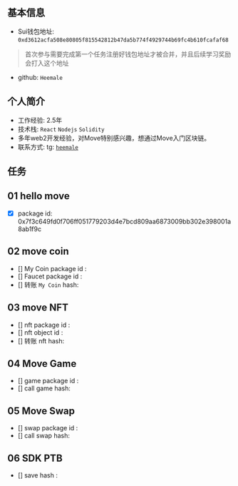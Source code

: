 ## 基本信息
- Sui钱包地址: `0xd3612acfa508e80805f815542812b47da5b774f4929744b69fc4b610fcafaf68`
> 首次参与需要完成第一个任务注册好钱包地址才被合并，并且后续学习奖励会打入这个地址
- github: `Heemale`

## 个人简介
- 工作经验: 2.5年
- 技术栈: `React` `Nodejs` `Solidity`
- 多年web2开发经验，对Move特别感兴趣，想通过Move入门区块链。
- 联系方式: tg: [`heemale`](https://t.me/heemale)

## 任务

##   01 hello move
- [x] package id: 0x7f3c649fd0f706ff051779203d4e7bcd809aa6873009bb302e398001a8ab1f9c

##   02 move coin
- [] My Coin package id :
- [] Faucet package id :
- [] 转账 `My Coin` hash:

##   03 move NFT
- [] nft package id :
- [] nft object id :
- [] 转账 nft  hash:

##   04 Move Game
- [] game package id :
- [] call game hash:

##   05 Move Swap
- [] swap package id :
- [] call swap hash:

##   06 SDK PTB
- [] save hash :
